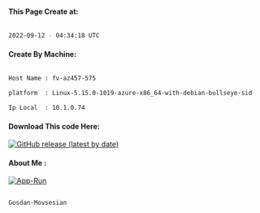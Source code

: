
   
#### This Page Create at:

```bash

2022-09-12 - 04:34:18 UTC

```

#### Create By Machine:

```bash

Host Name : fv-az457-575

platform  : Linux-5.15.0-1019-azure-x86_64-with-debian-bullseye-sid

Ip Local  : 10.1.0.74

```
#### Download This code Here:

[![GitHub release (latest by date)](https://img.shields.io/github/v/release/Gosdan-Movsesian/Gosdan?style=for-the-badge&label=Download)](https://github.com/Gosdan-Movsesian/Gosdan/releases) 

</p> 

#### About Me :

[![App-Run](https://github.com/Gosdan-Movsesian/Gosdan/actions/workflows/App-Run.yml/badge.svg)](https://github.com/Gosdan-Movsesian/Gosdan/actions/workflows/App-Run.yml)

```bash

Gosdan-Movsesian

```

